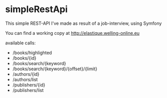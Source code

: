 # simpleRestApi
This simple REST-API I've made as result of a job-interview, using Symfony

You can find a working copy at http://elastique.welling-online.eu

available calls:
- /books/highlighted
- /books/{id}
- /books/search/{keyword}
- /books/search/{keyword}/{offset}/{limit}
- /authors/{id}
- /authors/list
- /publishers/{id}
- /publishers/list
